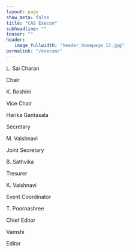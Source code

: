 ```yaml
---
layout: page
show_meta: false
title: "CAS Execom"
subheadline: ""
teaser: ""
header:
   image_fullwidth: "header_homepage_13.jpg"
permalink: "/execom/"
---
```


<section class="hero">
  <div class="container">
    <div class="row">
      <div class="col img-col">
        <div class="sai_charan-img"></div>
        <p>L. Sai Charan</p>
        <div>Chair</div>
      </div>
      <div class="col img-col">
        <div class="roshini-img"></div>
        <p>K. Roshini</p>
        <div>Vice Chair</div>
      </div>
      <div class="col img-col">
        <div class="harika_ghantasala-img"></div>
        <p>Harika Gantasala</p>
        <div>Secretary</div>
      </div>
    </div>
    <div class="row">
      <div class="col img-col">
        <div class="vaishnavi_reddy-img"></div>
        <p>M. Vaishnavi</p>
        <div>Joint Secretary</div>
      </div>
      <div class="col img-col">
        <div class="sathvika-img"></div>
        <p>B. Sathvika</p>
        <div>Tresurer</div>
      </div>
      <div class="col img-col">
        <div class="m_vaishnavi-img"></div>
        <p>K. Vaishnavi</p>
        <div>Event Coordinator</div>
      </div>
    </div>
    <div class="row">
      <div class="col img-col">
        <div class="poorna_sree-img"></div>
        <p>T. Poornashree</p>
        <div>Chief Editor</div>
      </div>
      <div class="col img-col">
        <div class="Vamshi-img"></div>
        <p>Vamshi</p>
        <div>Editor</div>
      </div>
      <!--div class="col img-col">
        <div class="sai_charan-img"></div>
        <p>Sai Charan</p>
        <div>Event Coordinator</div>
      </div-->
    </div>
  </div>
</section>